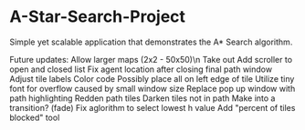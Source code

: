 # A-Star-Search-Project
Simple yet scalable application that demonstrates the A* Search algorithm.

Future updates:
  Allow larger maps (2x2 - 50x50)\n
    Take out
  Add scroller to open and closed list
  Fix agent location after closing final path window
  Adjust tile labels
    Color code
    Possibly place all on left edge of tile
      Utilize tiny font for overflow caused by small window size
  Replace pop up window with path highlighting
    Redden path tiles
    Darken tiles not in path
    Make into a transition? (fade)
  Fix aglorithm to select lowest h value
  Add "percent of tiles blocked" tool
